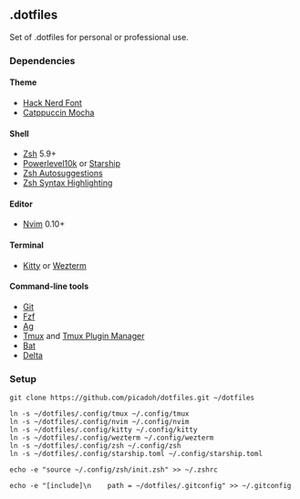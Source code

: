 ## .dotfiles

Set of .dotfiles for personal or professional use.

### Dependencies

#### Theme

* [Hack Nerd Font](https://www.nerdfonts.com/font-downloads)
* [Catppuccin Mocha](https://github.com/catppuccin/catppuccin)

#### Shell

* [Zsh](https://www.zsh.org/) 5.9+
* [Powerlevel10k](https://github.com/romkatv/powerlevel10k) or [Starship](https://starship.rs/)
* [Zsh Autosuggestions](https://github.com/zsh-users/zsh-autosuggestions)
* [Zsh Syntax Highlighting](https://github.com/zsh-users/zsh-syntax-highlighting)

#### Editor

* [Nvim](https://neovim.io/) 0.10+

#### Terminal

* [Kitty](https://sw.kovidgoyal.net/kitty/) or [Wezterm](https://wezfurlong.org/wezterm/index.html)

#### Command-line tools

* [Git](https://git-scm.com/)
* [Fzf](https://github.com/junegunn/fzf)
* [Ag](https://github.com/ggreer/the_silver_searcher)
* [Tmux](https://github.com/tmux/tmux) and [Tmux Plugin Manager](https://github.com/tmux-plugins/tpm)
* [Bat](https://github.com/sharkdp/bat)
* [Delta](https://github.com/dandavison/delta)

### Setup

```shell
git clone https://github.com/picadoh/dotfiles.git ~/dotfiles

ln -s ~/dotfiles/.config/tmux ~/.config/tmux
ln -s ~/dotfiles/.config/nvim ~/.config/nvim
ln -s ~/dotfiles/.config/kitty ~/.config/kitty
ln -s ~/dotfiles/.config/wezterm ~/.config/wezterm
ln -s ~/dotfiles/.config/zsh ~/.config/zsh
ln -s ~/dotfiles/.config/starship.toml ~/.config/starship.toml

echo -e "source ~/.config/zsh/init.zsh" >> ~/.zshrc

echo -e "[include]\n    path = ~/dotfiles/.gitconfig" >> ~/.gitconfig
```


